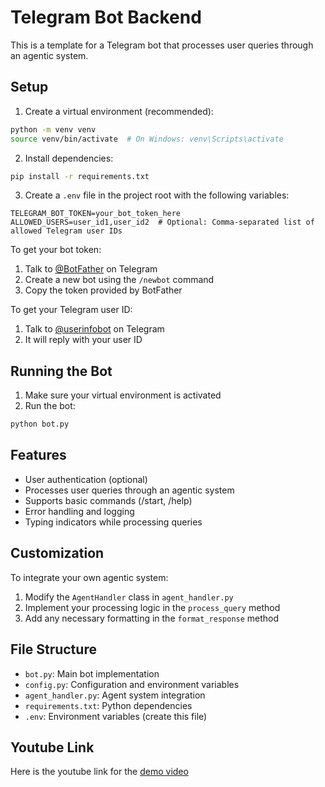 # Telegram Bot Backend

This is a template for a Telegram bot that processes user queries through an agentic system.

## Setup

1. Create a virtual environment (recommended):
```bash
python -m venv venv
source venv/bin/activate  # On Windows: venv\Scripts\activate
```

2. Install dependencies:
```bash
pip install -r requirements.txt
```

3. Create a `.env` file in the project root with the following variables:
```
TELEGRAM_BOT_TOKEN=your_bot_token_here
ALLOWED_USERS=user_id1,user_id2  # Optional: Comma-separated list of allowed Telegram user IDs
```

To get your bot token:
1. Talk to [@BotFather](https://t.me/botfather) on Telegram
2. Create a new bot using the `/newbot` command
3. Copy the token provided by BotFather

To get your Telegram user ID:
1. Talk to [@userinfobot](https://t.me/userinfobot) on Telegram
2. It will reply with your user ID

## Running the Bot

1. Make sure your virtual environment is activated
2. Run the bot:
```bash
python bot.py
```

## Features

- User authentication (optional)
- Processes user queries through an agentic system
- Supports basic commands (/start, /help)
- Error handling and logging
- Typing indicators while processing queries

## Customization

To integrate your own agentic system:
1. Modify the `AgentHandler` class in `agent_handler.py`
2. Implement your processing logic in the `process_query` method
3. Add any necessary formatting in the `format_response` method

## File Structure

- `bot.py`: Main bot implementation
- `config.py`: Configuration and environment variables
- `agent_handler.py`: Agent system integration
- `requirements.txt`: Python dependencies
- `.env`: Environment variables (create this file) 

## Youtube Link
Here is the youtube link for the [demo video](https://youtu.be/6jVTpWrRjXc)